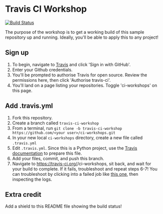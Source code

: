 # Travis CI Workshop
[![Build Status](https://travis-ci.org/caffalaughrey/ci-workshops.svg?branch=travis-ci-answers)](https://travis-ci.org/caffalaughrey/ci-workshops)

The purpose of the workshop is to get a working build of this sample repository up and running.
Ideally, you'll be able to apply this to any project!

## Sign up
1. To begin, navigate to [Travis](https://travis-ci.org/) and click 'Sign in with GitHub'.
2. Enter your Github credentials.
3. You'll be prompted to authorise Travis for open source. Review the permissions here, then click
'Authorise travis-ci'.
4. You'll land on a page listing your repositories.  Toggle 'ci-workshops' on this page.

## Add .travis.yml
1. Fork this repository.
2. Create a branch called `travis-ci-workshop`
3. From a terminal, run `git clone -b travis-ci-workshop https://github.com/<your user>/ci-workshops.git`
4. In your new local `ci-workshops` directory, create a new file called `.travis.yml`
5. Edit `.travis.yml`.  Since this is a Python project, use the
[Travis documentation](https://docs.travis-ci.com/user/languages/python/) to prepare this file.
6. Add your files, commit, and push this branch.
7. Navigate to https://travis-ci.org/<your user>/ci-workshops, sit back, and wait for your build to complete. If it
fails, troubleshoot and repeat steps 6-7!  You can troubleshoot by clicking into a failed job like
[this one](https://travis-ci.org/caffalaughrey/ci-workshops/jobs/384779290), then inspecting the logs.

## Extra credit
Add a shield to this README file showing the build status!
